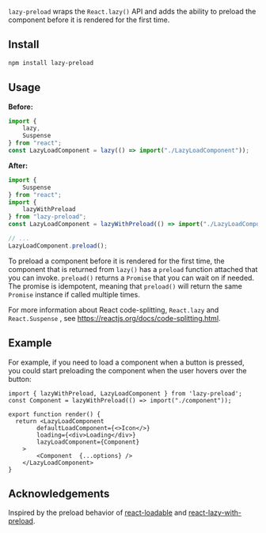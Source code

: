 `lazy-preload` wraps the `React.lazy()` API and adds the ability to preload the component before it is rendered for the first time.

## Install

```sh
npm install lazy-preload
```

## Usage

**Before:**

```js
import {
    lazy,
    Suspense
} from "react";
const LazyLoadComponent = lazy(() => import("./LazyLoadComponent"));
```

**After:**

```js
import {
    Suspense
} from "react";
import {
    lazyWithPreload
} from "lazy-preload";
const LazyLoadComponent = lazyWithPreload(() => import("./LazyLoadComponent"));

// ...
LazyLoadComponent.preload();
```

To preload a component before it is rendered for the first time, the component that is returned from `lazy()` has a `preload` function attached that you can invoke. `preload()` returns a `Promise` that you can wait on if needed. The promise is idempotent, meaning that `preload()` will return the same `Promise` instance if called multiple times.

For more information about React code-splitting, `React.lazy` and `React.Suspense` , see https://reactjs.org/docs/code-splitting.html.

## Example

For example, if you need to load a component when a button is pressed, you could start preloading the component when the user hovers over the button:

```tsx
import { lazyWithPreload, LazyLoadComponent } from 'lazy-preload';
const Component = lazyWithPreload(() => import("./component"));

export function render() {
  return <LazyLoadComponent
        defaultLoadComponent={<>Icon</>}
        loading={<div>Loading</div>}
        lazyLoadComponent={Component}
    >
        <Component  {...options} />
    </LazyLoadComponent>
}
```

## Acknowledgements

Inspired by the preload behavior of [react-loadable](https://github.com/jamiebuilds/react-loadable) and [react-lazy-with-preload](https://github.com/ianschmitz/react-lazy-with-preload).
